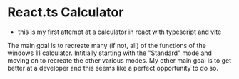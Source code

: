 # React.ts Calculator
- this is my first attempt at a calculator in react with typescript and vite

The main goal is to recreate many (if not, all) of the functions of the windows 11 calculator. Intitially starting with the "Standard" mode and moving on to recreate the other various modes. My other main goal is to get better at a developer and this seems like a perfect opportunity to do so. 